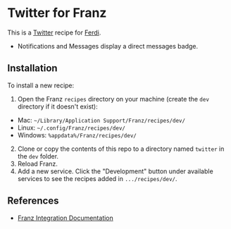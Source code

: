 # Twitter for Franz
This is a [Twitter](https://twitter.com) recipe for [Ferdi](https://getferdi.com).

* Notifications and Messages display a direct messages badge.


## Installation

To install a new recipe:

1. Open the Franz `recipes` directory on your machine (create the `dev` directory if it doesn't exist):
* Mac: `~/Library/Application Support/Franz/recipes/dev/`
* Linux: `~/.config/Franz/recipes/dev/`
* Windows: `%appdata%/Franz/recipes/dev/`
2. Clone or copy the contents of this repo to a directory named `twitter` in the `dev` folder.
3. Reload Franz.
4. Add a new service. Click the "Development" button under available services
to see the recipes added in `.../recipes/dev/`.

## References
* [Franz Integration Documentation](https://github.com/meetfranz/plugins/tree/master/docs)
